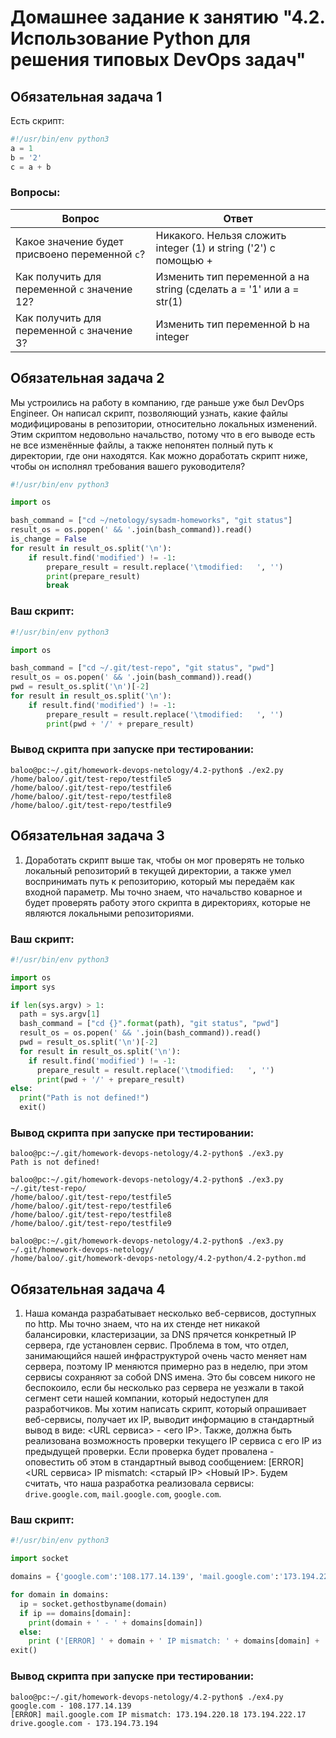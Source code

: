 # Домашнее задание к занятию "4.2. Использование Python для решения типовых DevOps задач"

## Обязательная задача 1

Есть скрипт:
```python
#!/usr/bin/env python3
a = 1
b = '2'
c = a + b
```

### Вопросы:
| Вопрос  | Ответ |
| ------------- | ------------- |
| Какое значение будет присвоено переменной `c`?  | Никакого. Нельзя сложить integer (1) и string ('2') с помощью + |
| Как получить для переменной `c` значение 12?  | Изменить тип переменной a на string (сделать a = '1' или a = str(1)   |
| Как получить для переменной `c` значение 3?  | Изменить тип переменной b на integer |

## Обязательная задача 2
Мы устроились на работу в компанию, где раньше уже был DevOps Engineer. Он написал скрипт, позволяющий узнать, какие файлы модифицированы в репозитории, относительно локальных изменений. Этим скриптом недовольно начальство, потому что в его выводе есть не все изменённые файлы, а также непонятен полный путь к директории, где они находятся. Как можно доработать скрипт ниже, чтобы он исполнял требования вашего руководителя?

```python
#!/usr/bin/env python3

import os

bash_command = ["cd ~/netology/sysadm-homeworks", "git status"]
result_os = os.popen(' && '.join(bash_command)).read()
is_change = False
for result in result_os.split('\n'):
    if result.find('modified') != -1:
        prepare_result = result.replace('\tmodified:   ', '')
        print(prepare_result)
        break
```

### Ваш скрипт:
```python
#!/usr/bin/env python3

import os

bash_command = ["cd ~/.git/test-repo", "git status", "pwd"]
result_os = os.popen(' && '.join(bash_command)).read()
pwd = result_os.split('\n')[-2]
for result in result_os.split('\n'):				
    if result.find('modified') != -1:
        prepare_result = result.replace('\tmodified:   ', '') 
       	print(pwd + '/' + prepare_result)
```

### Вывод скрипта при запуске при тестировании:
```
baloo@pc:~/.git/homework-devops-netology/4.2-python$ ./ex2.py 
/home/baloo/.git/test-repo/testfile5
/home/baloo/.git/test-repo/testfile6
/home/baloo/.git/test-repo/testfile8
/home/baloo/.git/test-repo/testfile9
```

## Обязательная задача 3
1. Доработать скрипт выше так, чтобы он мог проверять не только локальный репозиторий в текущей директории, а также умел воспринимать путь к репозиторию, который мы передаём как входной параметр. Мы точно знаем, что начальство коварное и будет проверять работу этого скрипта в директориях, которые не являются локальными репозиториями.

### Ваш скрипт:
```python
#!/usr/bin/env python3

import os
import sys

if len(sys.argv) > 1:
  path = sys.argv[1]
  bash_command = ["cd {}".format(path), "git status", "pwd"]
  result_os = os.popen(' && '.join(bash_command)).read()
  pwd = result_os.split('\n')[-2]
  for result in result_os.split('\n'):				
    if result.find('modified') != -1:
      prepare_result = result.replace('\tmodified:   ', '') 
      print(pwd + '/' + prepare_result)
else:
  print("Path is not defined!")
  exit()
```

### Вывод скрипта при запуске при тестировании:
```
baloo@pc:~/.git/homework-devops-netology/4.2-python$ ./ex3.py 
Path is not defined!

baloo@pc:~/.git/homework-devops-netology/4.2-python$ ./ex3.py ~/.git/test-repo/
/home/baloo/.git/test-repo/testfile5
/home/baloo/.git/test-repo/testfile6
/home/baloo/.git/test-repo/testfile8
/home/baloo/.git/test-repo/testfile9

baloo@pc:~/.git/homework-devops-netology/4.2-python$ ./ex3.py ~/.git/homework-devops-netology/
/home/baloo/.git/homework-devops-netology/4.2-python/4.2-python.md
```

## Обязательная задача 4
1. Наша команда разрабатывает несколько веб-сервисов, доступных по http. Мы точно знаем, что на их стенде нет никакой балансировки, кластеризации, за DNS прячется конкретный IP сервера, где установлен сервис. Проблема в том, что отдел, занимающийся нашей инфраструктурой очень часто меняет нам сервера, поэтому IP меняются примерно раз в неделю, при этом сервисы сохраняют за собой DNS имена. Это бы совсем никого не беспокоило, если бы несколько раз сервера не уезжали в такой сегмент сети нашей компании, который недоступен для разработчиков. Мы хотим написать скрипт, который опрашивает веб-сервисы, получает их IP, выводит информацию в стандартный вывод в виде: <URL сервиса> - <его IP>. Также, должна быть реализована возможность проверки текущего IP сервиса c его IP из предыдущей проверки. Если проверка будет провалена - оповестить об этом в стандартный вывод сообщением: [ERROR] <URL сервиса> IP mismatch: <старый IP> <Новый IP>. Будем считать, что наша разработка реализовала сервисы: `drive.google.com`, `mail.google.com`, `google.com`.

### Ваш скрипт:
```python
#!/usr/bin/env python3

import socket

domains = {'google.com':'108.177.14.139', 'mail.google.com':'173.194.220.18', 'drive.google.com':'173.194.73.194'}

for domain in domains:
  ip = socket.gethostbyname(domain)
  if ip == domains[domain]:
    print(domain + ' - ' + domains[domain])
  else:
    print ('[ERROR] ' + domain + ' IP mismatch: ' + domains[domain] + ' ' + ip)
exit()
```

### Вывод скрипта при запуске при тестировании:
```
baloo@pc:~/.git/homework-devops-netology/4.2-python$ ./ex4.py 
google.com - 108.177.14.139
[ERROR] mail.google.com IP mismatch: 173.194.220.18 173.194.222.17
drive.google.com - 173.194.73.194
```
